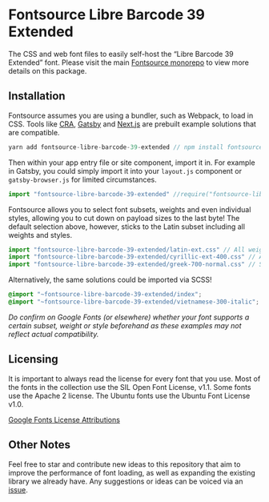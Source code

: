 # Fontsource Libre Barcode 39 Extended

The CSS and web font files to easily self-host the “Libre Barcode 39 Extended” font. Please visit the main [Fontsource monorepo](https://github.com/DecliningLotus/fontsource) to view more details on this package.

## Installation

Fontsource assumes you are using a bundler, such as Webpack, to load in CSS. Tools like [CRA](https://create-react-app.dev/), [Gatsby](https://www.gatsbyjs.org/) and [Next.js](https://nextjs.org/) are prebuilt example solutions that are compatible.

```javascript
yarn add fontsource-libre-barcode-39-extended // npm install fontsource-libre-barcode-39-extended
```

Then within your app entry file or site component, import it in. For example in Gatsby, you could simply import it into your `layout.js` component or `gatsby-browser.js` for limited circumstances.

```javascript
import "fontsource-libre-barcode-39-extended" //require("fontsource-libre-barcode-39-extended")
```

Fontsource allows you to select font subsets, weights and even individual styles, allowing you to cut down on payload sizes to the last byte! The default selection above, however, sticks to the Latin subset including all weights and styles.

```javascript
import "fontsource-libre-barcode-39-extended/latin-ext.css" // All weights and styles included.
import "fontsource-libre-barcode-39-extended/cyrillic-ext-400.css" // All styles included.
import "fontsource-libre-barcode-39-extended/greek-700-normal.css" // Select either normal or italic.
```

Alternatively, the same solutions could be imported via SCSS!

```scss
@import "~fontsource-libre-barcode-39-extended/index";
@import "~fontsource-libre-barcode-39-extended/vietnamese-300-italic";
```

_Do confirm on Google Fonts (or elsewhere) whether your font supports a certain subset, weight or style beforehand as these examples may not reflect actual compatibility._

## Licensing 

It is important to always read the license for every font that you use.
Most of the fonts in the collection use the SIL Open Font License, v1.1. Some fonts use the Apache 2 license. The Ubuntu fonts use the Ubuntu Font License v1.0.

[Google Fonts License Attributions](https://fonts.google.com/attribution)

## Other Notes

Feel free to star and contribute new ideas to this repository that aim to improve the performance of font loading, as well as expanding the existing library we already have. Any suggestions or ideas can be voiced via an [issue](https://github.com/DecliningLotus/fontsource/issues).

